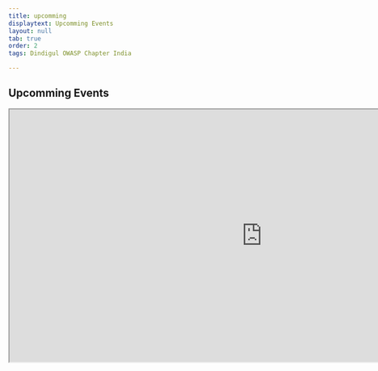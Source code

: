 ```yaml
---
title: upcomming
displaytext: Upcomming Events
layout: null
tab: true
order: 2
tags: Dindigul OWASP Chapter India

---
```


## Upcomming Events

<iframe src="https://docs.google.com/spreadsheets/u/1/d/e/2PACX-1vSNMgEsSQVtpRFeHhG0rCyYlvrNKXfLoKBxb5IgSCcJBgRfk6Vd5sezPSSzG_WZfw5iL4BowhbSYsUg/pubhtml?widget=false&amp;headers=false" width="1000px" height="500px"></iframe>

